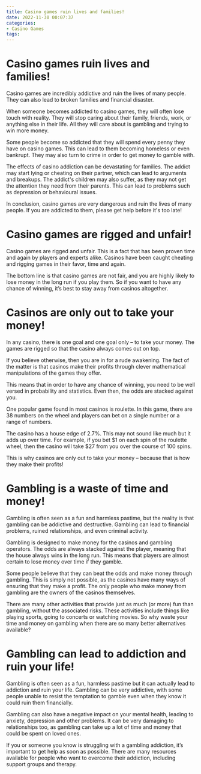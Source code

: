 ```yaml
---
title: Casino games ruin lives and families!
date: 2022-11-30 00:07:37
categories:
- Casino Games
tags:
---
```



#  Casino games ruin lives and families!



Casino games are incredibly addictive and ruin the lives of many people. They can also lead to broken families and financial disaster.

When someone becomes addicted to casino games, they will often lose touch with reality. They will stop caring about their family, friends, work, or anything else in their life. All they will care about is gambling and trying to win more money.

Some people become so addicted that they will spend every penny they have on casino games. This can lead to them becoming homeless or even bankrupt. They may also turn to crime in order to get money to gamble with.

The effects of casino addiction can be devastating for families. The addict may start lying or cheating on their partner, which can lead to arguments and breakups. The addict's children may also suffer, as they may not get the attention they need from their parents. This can lead to problems such as depression or behavioural issues.

In conclusion, casino games are very dangerous and ruin the lives of many people. If you are addicted to them, please get help before it's too late!

#  Casino games are rigged and unfair!

Casino games are rigged and unfair. This is a fact that has been proven time and again by players and experts alike. Casinos have been caught cheating and rigging games in their favor, time and again.

The bottom line is that casino games are not fair, and you are highly likely to lose money in the long run if you play them. So if you want to have any chance of winning, it’s best to stay away from casinos altogether.

#  Casinos are only out to take your money!

In any casino, there is one goal and one goal only – to take your money. The games are rigged so that the casino always comes out on top.

If you believe otherwise, then you are in for a rude awakening. The fact of the matter is that casinos make their profits through clever mathematical manipulations of the games they offer.

This means that in order to have any chance of winning, you need to be well versed in probability and statistics. Even then, the odds are stacked against you.

One popular game found in most casinos is roulette. In this game, there are 38 numbers on the wheel and players can bet on a single number or a range of numbers.

The casino has a house edge of 2.7%. This may not sound like much but it adds up over time. For example, if you bet $1 on each spin of the roulette wheel, then the casino will take $27 from you over the course of 100 spins.

This is why casinos are only out to take your money – because that is how they make their profits!

#  Gambling is a waste of time and money!

Gambling is often seen as a fun and harmless pastime, but the reality is that gambling can be addictive and destructive. Gambling can lead to financial problems, ruined relationships, and even criminal activity.

Gambling is designed to make money for the casinos and gambling operators. The odds are always stacked against the player, meaning that the house always wins in the long run. This means that players are almost certain to lose money over time if they gamble.

Some people believe that they can beat the odds and make money through gambling. This is simply not possible, as the casinos have many ways of ensuring that they make a profit. The only people who make money from gambling are the owners of the casinos themselves.

There are many other activities that provide just as much (or more) fun than gambling, without the associated risks. These activities include things like playing sports, going to concerts or watching movies. So why waste your time and money on gambling when there are so many better alternatives available?

#  Gambling can lead to addiction and ruin your life!

Gambling is often seen as a fun, harmless pastime but it can actually lead to addiction and ruin your life. Gambling can be very addictive, with some people unable to resist the temptation to gamble even when they know it could ruin them financially.

Gambling can also have a negative impact on your mental health, leading to anxiety, depression and other problems. It can be very damaging to relationships too, as gambling can take up a lot of time and money that could be spent on loved ones.

If you or someone you know is struggling with a gambling addiction, it’s important to get help as soon as possible. There are many resources available for people who want to overcome their addiction, including support groups and therapy.